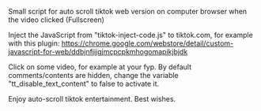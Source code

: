 Small script for auto scroll tiktok web version on computer browser when the video clicked (Fullscreen)

Inject the JavaScript from "tiktok-inject-code.js" to tiktok.com, for example with this plugin: https://chrome.google.com/webstore/detail/custom-javascript-for-web/ddbjnfjiigjmcpcpkmhogomapikjbjdk

Click on some video, for example at your fyp. By default comments/contents are hidden, change the variable "tt_disable_text_content" to false to activate it.

Enjoy auto-scroll tiktok entertainment. Best wishes.
